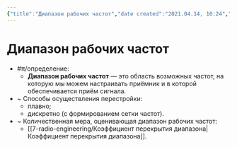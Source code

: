 ```yaml
---
{"title":"Диапазон рабочих частот","date created":"2021.04.14, 10:24","date modified":"2022.09.20, 10:39","aliases":[],"tags":["рпру"],"dg-publish":true,"permalink":"/7-radio-engineering/diapazon-rabochih-chastot/","dgPassFrontmatter":true}
---
```



# Диапазон рабочих частот

- #π/определение:
	- **Диапазон рабочих частот** — это область возможных частот, на которую мы можем настраивать приёмник и в которой обеспечивается приём сигнала.
- ~ Способы осуществления перестройки:
	- плавно;
	- дискретно (с формированием сетки частот).
- ~ Количественная мера, оценивающая диапазон рабочих частот:
	- [[7-radio-engineering/Коэффициент перекрытия диапазона\|Коэффициент перекрытия диапазона]].
